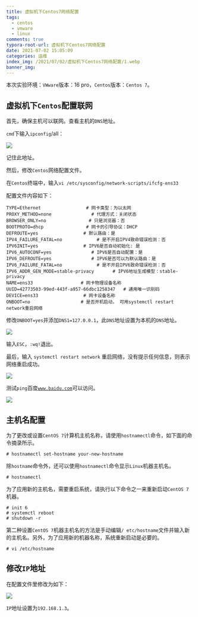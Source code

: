 ```yaml
---
title: 虚拟机下Centos7网络配置
tags:
  - centos
  - vmware
  - linux
comments: true
typora-root-url: 虚拟机下Centos7网络配置
date: 2021-07-02 15:05:09
categories: 运维
index_img: /2021/07/02/虚拟机下Centos7网络配置/1.webp
banner_img:
---
```


本次实验环境：`VWware`版本：16 pro，`Centos`版本：`Centos 7`。

## 虚拟机下`Centos`配置联网

首先，确保主机可以联网。查看主机的`DNS`地址。

`cmd`下输入`ipconfig`/all：

![](image-20210702151438174.png)

记住此地址。

然后，修改`Centos`网络配置文件。

在`Centos`终端中，输入`vi /etc/sysconfig/network-scripts/ifcfg-ens33`

配置文件内容如下：

```shell
TYPE=Ethernet                 # 网卡类型：为以太网
PROXY_METHOD=none               # 代理方式：关闭状态
BROWSER_ONLY=no                # 只是浏览器：否
BOOTPROTO=dhcp                # 网卡的引导协议：DHCP
DEFROUTE=yes                 # 默认路由：是 
IPV4_FAILURE_FATAL=no             # 是不开启IPV4致命错误检测：否
IPV6INIT=yes                 # IPV6是否自动初始化: 是
IPV6_AUTOCONF=yes               # IPV6是否自动配置：是
IPV6_DEFROUTE=yes               # IPV6是否可以为默认路由：是
IPV6_FAILURE_FATAL=no             # 是不开启IPV6致命错误检测：否
IPV6_ADDR_GEN_MODE=stable-privacy       # IPV6地址生成模型：stable-privacy 
NAME=ens33                  # 网卡物理设备名称
UUID=42773503-99ed-443f-a957-66dbc1258347   # 通用唯一识别码
DEVICE=ens33                 # 网卡设备名称
ONBOOT=no                   # 是否开机启动， 可用systemctl restart network重启网络
```

修改`ONBOOT=yes`并添加`DNS1=127.0.0.1`，此`DNS`地址设置为本机的`DNS`地址。 

![](image-20210702152401623.png)

输入`ESC`，`:wq!`退出。

最后，输入 `systemctl restart network` 重启网络，没有提示任何信息，则表示网络重启成功。

![](image-20210702152300781.png)

测试`ping`百度[`www.baidu.com`](https://www.baidu.com)可以访问。

![](image-20210702152616087.png)

## 主机名配置

为了更改或设置`CentOS 7`计算机主机名称，请使用`hostnamectl`命令，如下面的命令摘录所示。

```shell
# hostnamectl set-hostname your-new-hostname
```



除`hostname`命令外，还可以使用`hostnamectl`命令显示`Linux`机器主机名。

```shell
# hostnamectl
```

为了应用新的主机名，需要重启系统，请执行以下命令之一来重新启动`CentOS 7`机器。

```shell
# init 6
# systemctl reboot
# shutdown -r
```

第二种设置`CentOS 7`机器主机名的方法是手动编辑`/ etc/hostname`文件并输入新的主机名。另外，为了应用新的机器名称，系统重新启动是必要的。

```shell
# vi /etc/hostname
```

## 修改`IP`地址

在配置文件里修改为如下：

![](image-20210702155511437.png)

`IP`地址设置为`192.168.1.3`。





[//]:#(设置表格整体居中显示)

<style>
    table
    {
        margin: auto;
        font-size: 80%;
    }
</style>


